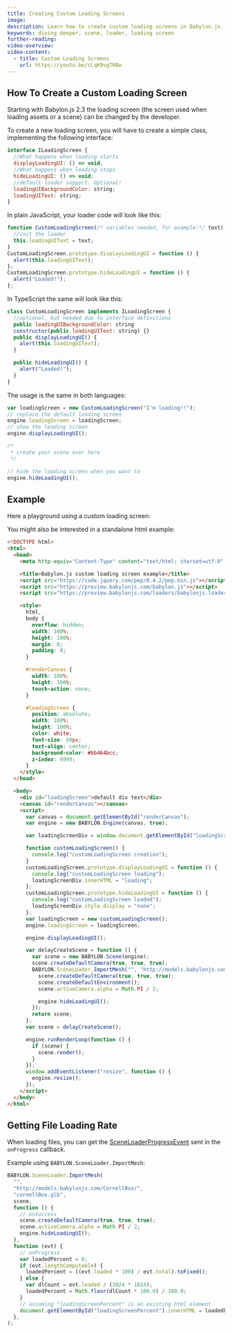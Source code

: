 ```yaml
---
title: Creating Custom Loading Screens
image:
description: Learn how to create custom loading screens in Babylon.js.
keywords: diving deeper, scene, loader, loading screen
further-reading:
video-overview:
video-content:
  - title: Custom Loading Screens
    url: https://youtu.be/cLqK9vgTKBw
---
```


## How To Create a Custom Loading Screen

Starting with Babylon.js 2.3 the loading screen (the screen used when loading assets or a scene) can be changed by the developer.

To create a new loading screen, you will have to create a simple class, implementing the following interface:

```javascript
interface ILoadingScreen {
  //What happens when loading starts
  displayLoadingUI: () => void;
  //What happens when loading stops
  hideLoadingUI: () => void;
  //default loader support. Optional!
  loadingUIBackgroundColor: string;
  loadingUIText: string;
}
```

In plain JavaScript, your loader code will look like this:

```javascript
function CustomLoadingScreen(/* variables needed, for example:*/ text) {
  //init the loader
  this.loadingUIText = text;
}
CustomLoadingScreen.prototype.displayLoadingUI = function () {
  alert(this.loadingUIText);
};
CustomLoadingScreen.prototype.hideLoadingUI = function () {
  alert("Loaded!");
};
```

In TypeScript the same will look like this:

```javascript
class CustomLoadingScreen implements ILoadingScreen {
  //optional, but needed due to interface definitions
  public loadingUIBackgroundColor: string
  constructor(public loadingUIText: string) {}
  public displayLoadingUI() {
    alert(this.loadingUIText);
  }

  public hideLoadingUI() {
    alert("Loaded!");
  }
}
```

The usage is the same in both languages:

```javascript
var loadingScreen = new CustomLoadingScreen("I'm loading!!");
// replace the default loading screen
engine.loadingScreen = loadingScreen;
// show the loading screen
engine.displayLoadingUI();

/*
 * create your scene over here
 */

// hide the loading screen when you want to
engine.hideLoadingUI();
```

## Example

Here a playground using a custom loading screen:

<Playground id="#5Y2GIC#39" title="Custom Loading Screen Example" description="Simple example showing how to create and use a custom loading screen."/>

You might also be interested in a standalone html example:

```html
<!DOCTYPE html>
<html>
  <head>
    <meta http-equiv="Content-Type" content="text/html; charset=utf-8" />

    <title>Babylon.js custom loading screen example</title>
    <script src="https://code.jquery.com/pep/0.4.2/pep.min.js"></script>
    <script src="https://preview.babylonjs.com/babylon.js"></script>
    <script src="https://preview.babylonjs.com/loaders/babylonjs.loaders.js"></script>

    <style>
      html,
      body {
        overflow: hidden;
        width: 100%;
        height: 100%;
        margin: 0;
        padding: 0;
      }

      #renderCanvas {
        width: 100%;
        height: 100%;
        touch-action: none;
      }

      #loadingScreen {
        position: absolute;
        width: 100%;
        height: 100%;
        color: white;
        font-size: 50px;
        text-align: center;
        background-color: #bb464bcc;
        z-index: 9999;
      }
    </style>
  </head>

  <body>
    <div id="loadingScreen">default div text</div>
    <canvas id="renderCanvas"></canvas>
    <script>
      var canvas = document.getElementById("renderCanvas");
      var engine = new BABYLON.Engine(canvas, true);

      var loadingScreenDiv = window.document.getElementById("loadingScreen");

      function customLoadingScreen() {
        console.log("customLoadingScreen creation");
      }
      customLoadingScreen.prototype.displayLoadingUI = function () {
        console.log("customLoadingScreen loading");
        loadingScreenDiv.innerHTML = "loading";
      };
      customLoadingScreen.prototype.hideLoadingUI = function () {
        console.log("customLoadingScreen loaded");
        loadingScreenDiv.style.display = "none";
      };
      var loadingScreen = new customLoadingScreen();
      engine.loadingScreen = loadingScreen;

      engine.displayLoadingUI();

      var delayCreateScene = function () {
        var scene = new BABYLON.Scene(engine);
        scene.createDefaultCamera(true, true, true);
        BABYLON.SceneLoader.ImportMesh("", "http://models.babylonjs.com/CornellBox/", "cornellBox.glb", scene, function () {
          scene.createDefaultCamera(true, true, true);
          scene.createDefaultEnvironment();
          scene.activeCamera.alpha = Math.PI / 2;

          engine.hideLoadingUI();
        });
        return scene;
      };
      var scene = delayCreateScene();

      engine.runRenderLoop(function () {
        if (scene) {
          scene.render();
        }
      });
      window.addEventListener("resize", function () {
        engine.resize();
      });
    </script>
  </body>
</html>
```

## Getting File Loading Rate

When loading files, you can get the [SceneLoaderProgressEvent](/typedoc/classes/babylon.sceneloader) sent in the `onProgress` callback.

Example using `BABYLON.SceneLoader.ImportMesh`:

```javascript
BABYLON.SceneLoader.ImportMesh(
  "",
  "http://models.babylonjs.com/CornellBox/",
  "cornellBox.glb",
  scene,
  function () {
    // onSuccess
    scene.createDefaultCamera(true, true, true);
    scene.activeCamera.alpha = Math.PI / 2;
    engine.hideLoadingUI();
  },
  function (evt) {
    // onProgress
    var loadedPercent = 0;
    if (evt.lengthComputable) {
      loadedPercent = ((evt.loaded * 100) / evt.total).toFixed();
    } else {
      var dlCount = evt.loaded / (1024 * 1024);
      loadedPercent = Math.floor(dlCount * 100.0) / 100.0;
    }
    // assuming "loadingScreenPercent" is an existing html element
    document.getElementById("loadingScreenPercent").innerHTML = loadedPercent;
  },
);
```

